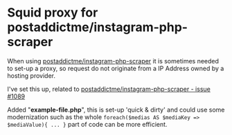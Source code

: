 
# Squid proxy for postaddictme/instagram-php-scraper

When using [postaddictme/instagram-php-scraper](https://github.com/postaddictme/instagram-php-scraper) it is sometimes needed to set-up a proxy, so request do not originate from a IP Address owned by a hosting provider.

I've set this up, related to [postaddictme/instagram-php-scraper - issue #1089](https://github.com/postaddictme/instagram-php-scraper/issues/1089#issuecomment-1250336588)

Added "**example-file.php**", this is set-up 'quick & dirty' and could use some modernization such as the whole `foreach($medias AS $mediaKey => $mediaValue){ ... }` part of code can be more efficient.
